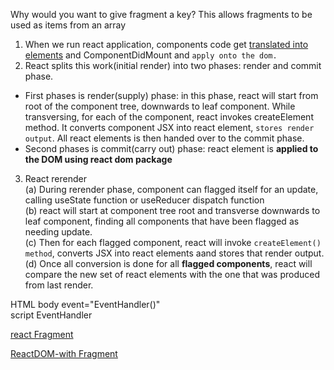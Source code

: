 
Why would you want to give fragment a key?
This allows fragments to be used as items from an array

1. When we run react application, components code get <u>translated into elements</u> and ComponentDidMount and `apply onto the dom.`
2. React splits this work(initial render) into two phases: render and commit phase.
- First phases is render(supply) phase: in this phase, react will start from root of the component tree, downwards to leaf component. While transversing, for each of the component, react invokes createElement method. It converts component JSX into react element, `stores render output`. All react elements is then handed over to the commit phase.
- Second phases is commit(carry out) phase: react element is **applied to the DOM using react dom package**
3. React rerender  
(a) During rerender phase, component can flagged itself for an update, calling useState function or useReducer dispatch function  
(b) react will start at component tree root and transverse downwards to leaf component, finding all components that have been flagged as needing update.  
(c) Then for each flagged component, react will invoke `createElement() method`, converts JSX into react elements aand stores that render output.  
(d) Once all conversion is done for all **flagged components**, react will compare the new set of react elements with the one that was produced from last render.  


HTML body event="EventHandler()"  <br/>
script EventHandler


[react Fragment](https://frontarm.com/james-k-nelson/react-fragments-in-practice/)  

[ReactDOM-with Fragment](https://codepen.io/reactjs/pen/VrEbjE?editors=1000)
